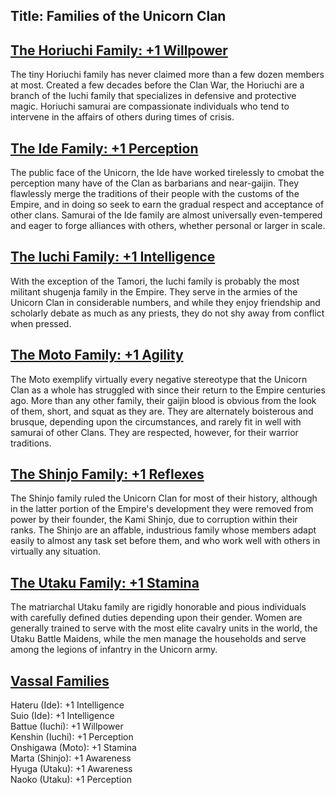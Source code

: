 Title: Families of the Unicorn Clan
---
## <span><span style="text-decoration: underline;">The Horiuchi Family: +1 Willpower</span></span>

The tiny Horiuchi family has never claimed more than a few dozen members at most. Created a few decades before the Clan War, the Horiuchi are a branch of the Iuchi family that specializes in defensive and protective magic. Horiuchi samurai are compassionate individuals who tend to intervene in the affairs of others during times of crisis.

## <span><span style="text-decoration: underline;">The Ide Family: +1 Perception</span></span>

The public face of the Unicorn, the Ide have worked tirelessly to cmobat the perception many have of the Clan as barbarians and near-gaijin. They flawlessly merge the traditions of their people with the customs of the Empire, and in doing so seek to earn the gradual respect and acceptance of other clans. Samurai of the Ide family are almost universally even-tempered and eager to forge alliances with others, whether personal or larger in scale.

## <span><span style="text-decoration: underline;">The Iuchi Family: +1 Intelligence</span></span>

With the exception of the Tamori, the Iuchi family is probably the most militant shugenja family in the Empire. They serve in the armies of the Unicorn Clan in considerable numbers, and while they enjoy friendship and scholarly debate as much as any priests, they do not shy away from conflict when pressed.

## <span><span style="text-decoration: underline;">The Moto Family: +1 Agility</span></span>

The Moto exemplify virtually every negative stereotype that the Unicorn Clan as a whole has struggled with since their return to the Empire centuries ago. More than any other family, their gaijin blood is obvious from the look of them, short, and squat as they are. They are alternately boisterous and brusque, depending upon the circumstances, and rarely fit in well with samurai of other Clans. They are respected, however, for their warrior traditions.

## <span><span style="text-decoration: underline;">The Shinjo Family: +1 Reflexes</span></span>

The Shinjo family ruled the Unicorn Clan for most of their history, although in the latter portion of the Empire's development they were removed from power by their founder, the Kami Shinjo, due to corruption within their ranks. The Shinjo are an affable, industrious family whose members adapt easily to almost any task set before them, and who work well with others in virtually any situation.

## <span><span style="text-decoration: underline;">The Utaku Family: +1 Stamina</span></span>

The matriarchal Utaku family are rigidly honorable and pious individuals with carefully defined duties depending upon their gender. Women are generally trained to serve with the most elite cavalry units in the world, the Utaku Battle Maidens, while the men manage the households and serve among the legions of infantry in the Unicorn army.

## <span><span style="text-decoration: underline;">Vassal Families</span></span>

Hateru (Ide): +1 Intelligence<br>
Suio (Ide): +1 Intelligence<br>
Battue (Iuchi): +1 Willpower<br>
Kenshin (Iuchi): +1 Perception<br>
Onshigawa (Moto): +1 Stamina<br>
Marta (Shinjo): +1 Awareness<br>
Hyuga (Utaku): +1 Awareness<br>
Naoko (Utaku): +1 Perception

